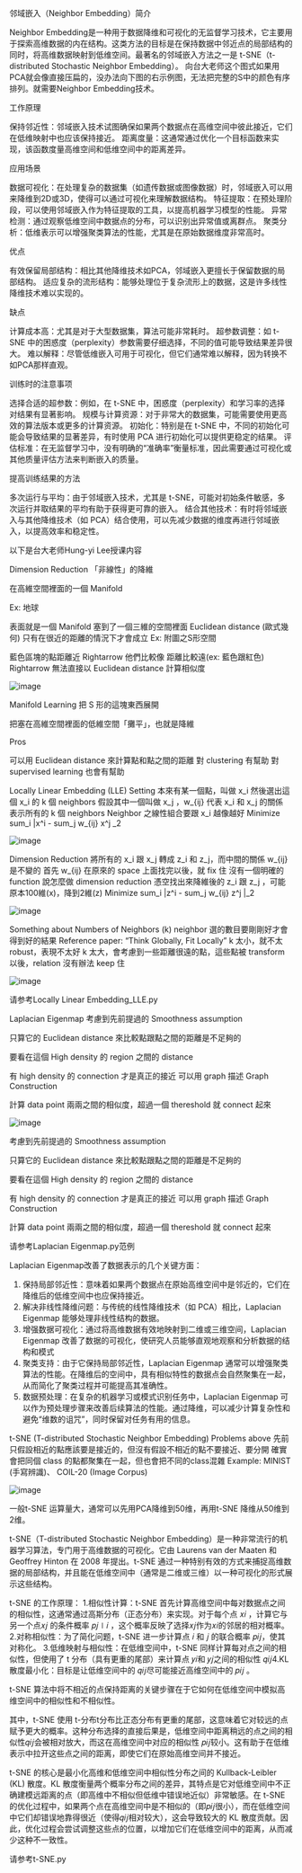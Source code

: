 邻域嵌入（Neighbor Embedding）简介

Neighbor Embedding是一种用于数据降维和可视化的无监督学习技术，它主要用于探索高维数据的内在结构。这类方法的目标是在保持数据中邻近点的局部结构的同时，将高维数据映射到低维空间。最著名的邻域嵌入方法之一是 t-SNE（t-distributed Stochastic Neighbor Embedding）。
向台大老师这个图式如果用PCA就会像直接压扁的，没办法向下图的右示例图，无法把完整的S中的颜色有序排列。就需要Neighbor Embedding技术。

工作原理

保持邻近性：邻域嵌入技术试图确保如果两个数据点在高维空间中彼此接近，它们在低维映射中也应该保持接近。
距离度量：这通常通过优化一个目标函数来实现，该函数度量高维空间和低维空间中的距离差异。

应用场景

数据可视化：在处理复杂的数据集（如遗传数据或图像数据）时，邻域嵌入可以用来降维到2D或3D，使得可以通过可视化来理解数据结构。
特征提取：在预处理阶段，可以使用邻域嵌入作为特征提取的工具，以提高机器学习模型的性能。
异常检测：通过观察低维空间中数据点的分布，可以识别出异常值或离群点。
聚类分析：低维表示可以增强聚类算法的性能，尤其是在原始数据维度非常高时。

优点

有效保留局部结构：相比其他降维技术如PCA，邻域嵌入更擅长于保留数据的局部结构。
适应复杂的流形结构：能够处理位于复杂流形上的数据，这是许多线性降维技术难以实现的。

缺点

计算成本高：尤其是对于大型数据集，算法可能非常耗时。
超参数调整：如 t-SNE 中的困惑度（perplexity）参数需要仔细选择，不同的值可能导致结果差异很大。
难以解释：尽管低维嵌入可用于可视化，但它们通常难以解释，因为转换不如PCA那样直观。

训练时的注意事项

选择合适的超参数：例如，在 t-SNE 中，困惑度（perplexity）和学习率的选择对结果有显著影响。
规模与计算资源：对于非常大的数据集，可能需要使用更高效的算法版本或更多的计算资源。
初始化：特别是在 t-SNE 中，不同的初始化可能会导致结果的显著差异，有时使用 PCA 进行初始化可以提供更稳定的结果。
评估标准：在无监督学习中，没有明确的“准确率”衡量标准，因此需要通过可视化或其他质量评估方法来判断嵌入的质量。

提高训练结果的方法

多次运行与平均：由于邻域嵌入技术，尤其是 t-SNE，可能对初始条件敏感，多次运行并取结果的平均有助于获得更可靠的嵌入。
结合其他技术：有时将邻域嵌入与其他降维技术（如 PCA）结合使用，可以先减少数据的维度再进行邻域嵌入，以提高效率和稳定性。

以下是台大老师Hung-yi Lee授课内容

Dimension Reduction
「非線性」的降維

在高維空間裡面的一個 Manifold

Ex: 地球

表面就是一個 Manifold
塞到了一個三維的空間裡面
Euclidean distance (歐式幾何) 只有在很近的距離的情況下才會成立
Ex: 附圖之S形空間

藍色區塊的點距離近 Rightarrow​ 他們比較像
距離比較遠(ex: 藍色跟紅色) Rightarrow 無法直接以 Euclidean distance 計算相似度

![image](https://github.com/joycelai140420/MachineLearning/assets/167413809/f74e0777-7dcb-4241-96d6-8a5fd2dc8363)

Manifold Learning
把 S 形的這塊東西展開

把塞在高維空間裡面的低維空間「攤平」，也就是降維

Pros

可以用 Euclidean distance 來計算點和點之間的距離
對 clustering 有幫助
對 supervised learning 也會有幫助

Locally Linear Embedding (LLE)
Setting
本來有某一個點，叫做 x_i
然後選出這個 x_i 的 k 個 neighbors
假設其中一個叫做 x_j ，w_{ij} 代表 x_i 和 x_j 的關係
表示所有的 k 個 neighbors Neighbor 之線性組合要跟 x_i 越像越好
Minimize sum_i |x^i - sum_j w_{ij} x^j \_2

![image](https://github.com/joycelai140420/MachineLearning/assets/167413809/b74d8e6a-2516-4a91-9aa3-1679f5edb0ef)

Dimension Reduction
將所有的 x_i​ 跟 x_j​ 轉成 z_i​ 和 z_j​ ，而中間的關係 w_{ij}​ 是不變的
首先 w_{ij} 在原來的 space 上面找完以後，就 fix 住
沒有一個明確的 function 說怎麼做 dimension reduction
憑空找出來降維後的 z_i 跟 z_j ，可能原本100維(x)，降到2維(z)
Minimize sum_i |z^i - sum_j w_{ij} z^j |_2

![image](https://github.com/joycelai140420/MachineLearning/assets/167413809/b9d1623b-ca19-492e-9f6c-2959aa7fa802)

Something about Numbers of Neighbors (k)
neighbor 選的數目要剛剛好才會得到好的結果
Reference paper: “Think Globally, Fit Locally”
k 太小，就不太robust，表現不太好
k 太大，會考慮到一些距離很遠的點，這些點被 transform 以後，relation 沒有辦法 keep 住

![image](https://github.com/joycelai140420/MachineLearning/assets/167413809/d7634f8f-b3ed-4118-be0d-f991dd86e1ca)


请参考Locally Linear Embedding_LLE.py

Laplacian Eigenmap
考慮到先前提過的 Smoothness assumption

只算它的 Euclidean distance 來比較點跟點之間的距離是不足夠的

要看在這個 High density 的 region 之間的 distance

有 high density 的 connection 才是真正的接近
可以用 graph 描述
Graph Construction

計算 data point 兩兩之間的相似度，超過一個 thereshold 就 connect 起來

![image](https://github.com/joycelai140420/MachineLearning/assets/167413809/b1f013f6-3b72-41c1-b848-9991db9662f5)

考慮到先前提過的 Smoothness assumption

只算它的 Euclidean distance 來比較點跟點之間的距離是不足夠的

要看在這個 High density 的 region 之間的 distance

有 high density 的 connection 才是真正的接近
可以用 graph 描述
Graph Construction

計算 data point 兩兩之間的相似度，超過一個 thereshold 就 connect 起來

请参考Laplacian Eigenmap.py范例

Laplacian Eigenmap改善了数据表示的几个关键方面：
1. 保持局部邻近性：意味着如果两个数据点在原始高维空间中是邻近的，它们在降维后的低维空间中也应保持接近。
2. 解决非线性降维问题：与传统的线性降维技术（如 PCA）相比，Laplacian Eigenmap 能够处理非线性结构的数据。
3. 增强数据可视化：通过将高维数据有效地映射到二维或三维空间，Laplacian Eigenmap 改善了数据的可视化，使研究人员能够直观地观察和分析数据的结构和模式
4. 聚类支持：由于它保持局部邻近性，Laplacian Eigenmap 通常可以增强聚类算法的性能。在降维后的空间中，具有相似特性的数据点会自然聚集在一起，从而简化了聚类过程并可能提高其准确性。
5. 数据预处理：在复杂的机器学习或模式识别任务中，Laplacian Eigenmap 可以作为预处理步骤来改善后续算法的性能。通过降维，可以减少计算复杂性和避免“维数的诅咒”，同时保留对任务有用的信息。

t-SNE (T-distributed Stochastic Neighbor Embedding)
Problems above
先前只假設相近的點應該要是接近的，但沒有假設不相近的點不要接近、要分開
確實會把同個 class 的點都聚集在一起，但也會把不同的class混雜
Example: MINIST (手寫辨識)、 COIL-20 (Image Corpus)

![image](https://github.com/joycelai140420/MachineLearning/assets/167413809/e6763770-36b0-4b5a-853e-359b8c7fd73b)

一般t-SNE 运算量大，通常可以先用PCA降维到50维，再用t-SNE 降维从50维到2维。

t-SNE（T-distributed Stochastic Neighbor Embedding）是一种非常流行的机器学习算法，专门用于高维数据的可视化。它由 Laurens van der Maaten 和 Geoffrey Hinton 在 2008 年提出。t-SNE 通过一种特别有效的方式来捕捉高维数据的局部结构，并且能在低维空间中（通常是二维或三维）以一种可视化的形式展示这些结构。

t-SNE 的工作原理：
1.相似性计算：t-SNE 首先计算高维空间中每对数据点之间的相似性，这通常通过高斯分布（正态分布）来实现。对于每个点 𝑥𝑖 ，计算它与另一个点𝑥𝑗 的条件概率 𝑝𝑗∣𝑖 ，这个概率反映了选择𝑥𝑗作为𝑥𝑖的邻居的相对概率。
2.对称相似性：为了简化问题，t-SNE 进一步计算点 𝑖 和 𝑗 的联合概率 𝑝𝑖𝑗，使其对称化。
3.低维映射与相似性：在低维空间中，t-SNE 同样计算每对点之间的相似性，但使用了 t 分布（具有更重的尾部）来计算点 𝑦𝑖和 𝑦𝑗之间的相似性 𝑞𝑖𝑗4.KL 散度最小化：目标是让低维空间中的 𝑞𝑖𝑗尽可能接近高维空间中的 𝑝𝑖𝑗 。


t-SNE 算法中将不相近的点保持距离的关键步骤在于它如何在低维空间中模拟高维空间中的相似性和不相似性。

其中，t-SNE 使用 t-分布t分布比正态分布有更重的尾部，这意味着它对较远的点赋予更大的概率。这种分布选择的直接后果是，低维空间中距离稍远的点之间的相似性𝑞𝑖𝑗会被相对放大，而这在高维空间中对应的相似性 𝑝𝑖𝑗较小。这有助于在低维表示中拉开这些点之间的距离，即使它们在原始高维空间并不接近。

t-SNE 的核心是最小化高维和低维空间中相似性分布之间的 Kullback-Leibler (KL) 散度。KL 散度衡量两个概率分布之间的差异，其特点是它对低维空间中不正确建模远距离的点（即高维中不相似但低维中错误地近似）非常敏感。在 t-SNE 的优化过程中，如果两个点在高维空间中是不相似的（即𝑝𝑖𝑗很小），而在低维空间中它们却错误地靠得很近（使得𝑞𝑖𝑗相对较大），这会导致较大的 KL 散度贡献。因此，优化过程会尝试调整这些点的位置，以增加它们在低维空间中的距离，从而减少这种不一致性。

请参考t-SNE.py

